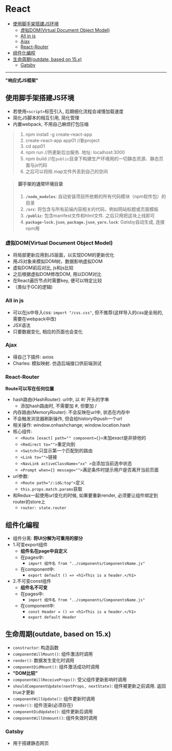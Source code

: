 # React

<!-- TOC -->
- [使用脚手架搭建JS环境](#使用脚手架搭建js环境)
  - [虚拟DOM(Virtual Document Object Model)](#虚拟domvirtual-document-object-model)
  - [All in js](#all-in-js)
  - [Ajax](#ajax)
  - [React-Router](#react-router)
- [组件化编程](#组件化编程)
- [生命周期(outdate, based on 15.x)](#生命周期outdate-based-on-15x)
  - [Gatsby](#gatsby)

<!-- /TOC -->

****
**"响应式JS框架"**
## 使用脚手架搭建JS环境
+ 若使用`<script>`标签引入, 后期细化流程会减慢加载速度
+ 简化JS脚本的相互引用, 简化管理
+ 内置webpack, 不用自己麻烦打包压缩

> 1. npm install -g create-react-app
> 2. create-react-app app01 //新project
> 3. cd app01
> 4. npm run //热更新后台服务. 地址: localhost:3000
> 5. npm build //在`public`目录下构建生产环境用的一切静态资源、静态页面与js代码
> 6. 之后可以将除.map文件外丢到自己的空间

>#### 脚手架的通常环境目录
> 1. **`/node_modules`**: 自动安装项目所依赖的所有代码模块（npm软件包）的目录
> 2. **`/src`**: 将包含与所有前端内容相关的代码，例如网站标题或页面模板
> 3. **`/public`**: 包含manifest文件和html文件. 之后只用把这块上线即可
> 8. **`package-lock.json`**, **`package.json`**, **`yarn.lock`**: Gatsby自动生成, 连接npm用

### 虚拟DOM(Virtual Document Object Model) 
+ 将局部更新应用到JS层面，以实现DOM的更新优化
+ 用JS对象来模拟DOM树，数据影响虚拟DOM
+ 虚拟DOM前后对比, js和js比较
+ 之后根据虚拟DOM修改DOM, 用以DOM对比
+ 在React遍历节点时需要key, 便可以特定比较      
+ （类似于GC的逻辑)

### All in js
+ 可以在js中导入css: `import "/css.css"`, 但不推荐(这样导入的css是全局的, 需要在webpack中改)
+ JSX语法
+ 只要数据变化, 相应的页面也会变化

### Ajax
+ 得自己下插件: axios
+ Charles: 模拟映射. 仿造后端接口供前端测试

### React-Router
**Route可以写在任何位置**

+ hash路由(HashRouter): url中, 以 #/ 开头的字串
    - 添加hash路由时, 不需要加 #, 但要加 /
+ 内存路由(MemoryRouter): 不会反映在url中, 状态在内存中
+ 不会触发浏览器刷新操作, 但会给history中push一个url
+ 相关操作: window.onhashchange; window.location.hash
+ 核心组件:
    - `<Route [exact] path="" component={}>`未加exact是非排他的
    - `<Redirect to="">`重定向到
    - `<Switch>`只显示第一个匹配到的路由
    - `<Link to="">`链接
    - `<NavLink activeClassName="xx" >`会添加当前选中状态
    - `<Prompt when={} message="">`满足条件时提示用户是否离开当前页面
+ url参数:
    - `<Route path="/:id&:top">`定义
    - `this.props.match.params`获取
+ 和Redux一起使用url变化的时候, 如果要重新render, 必须要让组件绑定到router的store上
    - `router: state.router`

## 组件化编程
+ 组件分离: **将UI分解为可重用的部分**
+ 1.可变export组件
    + **组件名在page中自定义**
    + 在pages中:
        + `import 组件名 from "../components/ComponentsName.js"`
    + 在component中:
        + `export default () => <h1>This is a header.</h1>`
+ 2.不可变const组件
    + **组件名不可变**
    + 在pages中:
        + `import 组件名 from "../components/ComponentsName.js"`
    + 在component中:
        + `const Header = () => <h1>This is a header.</h1>`
        + `export default Header`

## 生命周期(outdate, based on 15.x)
+ `constructor`: 构造函数
+ `componentWillMount()`: 组件激活时调用
+ `render()`: 数据发生变化时调用
+ `componentDidMount()`: 组件激活成功时调用
+ **"DOM比较"**
+ `componentWillReceiveProps()`: 受父组件更新影响时调用
+ `shouldComponentUpdate(nextProps, nextState)`: 组件被更新之前调用. 返回true才更新
+ `componentWillUpdate()`: 组件更新时调用
+ `render()`: 组件渲染(必须存在)
+ `componentDidUpdate()`: 组件更新后调用
+ `componentWillUnmount()`: 组件失效时调用

### Gatsby
+ 用于搭建静态网页
